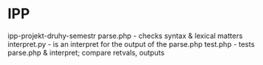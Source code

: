 # IPP
ipp-projekt-druhy-semestr
parse.php - checks syntax & lexical matters
interpret.py - is an interpret for the output of the parse.php
test.php - tests parse.php & interpret; compare retvals, outputs

